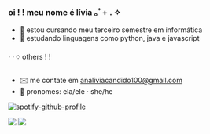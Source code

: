 ### oi ! ! meu nome é lívia ⁠｡ﾟ⁠+⁠ . ✧

- 🧸 estou cursando meu terceiro semestre em informática 
- 🦴 estudando linguagens como python, java e javascript 

· · ༶  others  ! !
- ✉️ me contate em analiviacandido100@gmail.com
- 🧺 pronomes: ela/ele · she/he

[![spotify-github-profile](https://spotify-github-profile.vercel.app/api/view?uid=2rfvo0891u39lif1b259esupr&cover_image=true&theme=natemoo-re&show_offline=false&background_color=1c1c1c&interchange=false&bar_color=a17c4f&bar_color_cover=false)](https://github.com/kittinan/spotify-github-profile)

<div> 
  <a href="https://instagram.com/mectamorfose" target="_blank"><img src="https://img.shields.io/badge/-Instagram-%23E4405F?style=for-the-badge&logo=instagram&logoColor=white" target="_blank"></a>
  <a href = "mailto:analiviacandido100@gmail.com"><img src="https://img.shields.io/badge/-Gmail-%23333?style=for-the-badge&logo=gmail&logoColor=white" target="_blank"></a>
  
</div>
